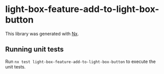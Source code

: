 # light-box-feature-add-to-light-box-button

This library was generated with [Nx](https://nx.dev).

## Running unit tests

Run `nx test light-box-feature-add-to-light-box-button` to execute the unit tests.
